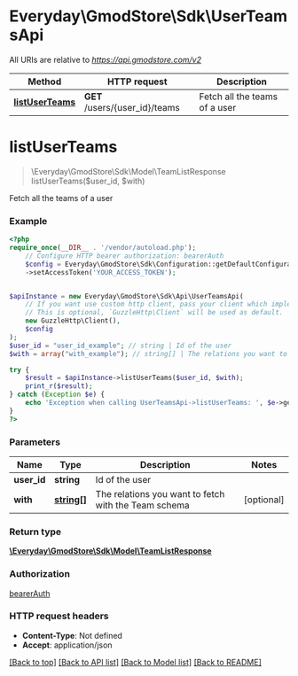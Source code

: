 # Everyday\GmodStore\Sdk\UserTeamsApi

All URIs are relative to *https://api.gmodstore.com/v2*

Method | HTTP request | Description
------------- | ------------- | -------------
[**listUserTeams**](UserTeamsApi.md#listuserteams) | **GET** /users/{user_id}/teams | Fetch all the teams of a user

# **listUserTeams**
> \Everyday\GmodStore\Sdk\Model\TeamListResponse listUserTeams($user_id, $with)

Fetch all the teams of a user

### Example
```php
<?php
require_once(__DIR__ . '/vendor/autoload.php');
    // Configure HTTP bearer authorization: bearerAuth
    $config = Everyday\GmodStore\Sdk\Configuration::getDefaultConfiguration()
    ->setAccessToken('YOUR_ACCESS_TOKEN');


$apiInstance = new Everyday\GmodStore\Sdk\Api\UserTeamsApi(
    // If you want use custom http client, pass your client which implements `GuzzleHttp\ClientInterface`.
    // This is optional, `GuzzleHttp\Client` will be used as default.
    new GuzzleHttp\Client(),
    $config
);
$user_id = "user_id_example"; // string | Id of the user
$with = array("with_example"); // string[] | The relations you want to fetch with the Team schema

try {
    $result = $apiInstance->listUserTeams($user_id, $with);
    print_r($result);
} catch (Exception $e) {
    echo 'Exception when calling UserTeamsApi->listUserTeams: ', $e->getMessage(), PHP_EOL;
}
?>
```

### Parameters

Name | Type | Description  | Notes
------------- | ------------- | ------------- | -------------
 **user_id** | **string**| Id of the user |
 **with** | [**string[]**](../Model/string.md)| The relations you want to fetch with the Team schema | [optional]

### Return type

[**\Everyday\GmodStore\Sdk\Model\TeamListResponse**](../Model/TeamListResponse.md)

### Authorization

[bearerAuth](../../README.md#bearerAuth)

### HTTP request headers

 - **Content-Type**: Not defined
 - **Accept**: application/json

[[Back to top]](#) [[Back to API list]](../../README.md#documentation-for-api-endpoints) [[Back to Model list]](../../README.md#documentation-for-models) [[Back to README]](../../README.md)

